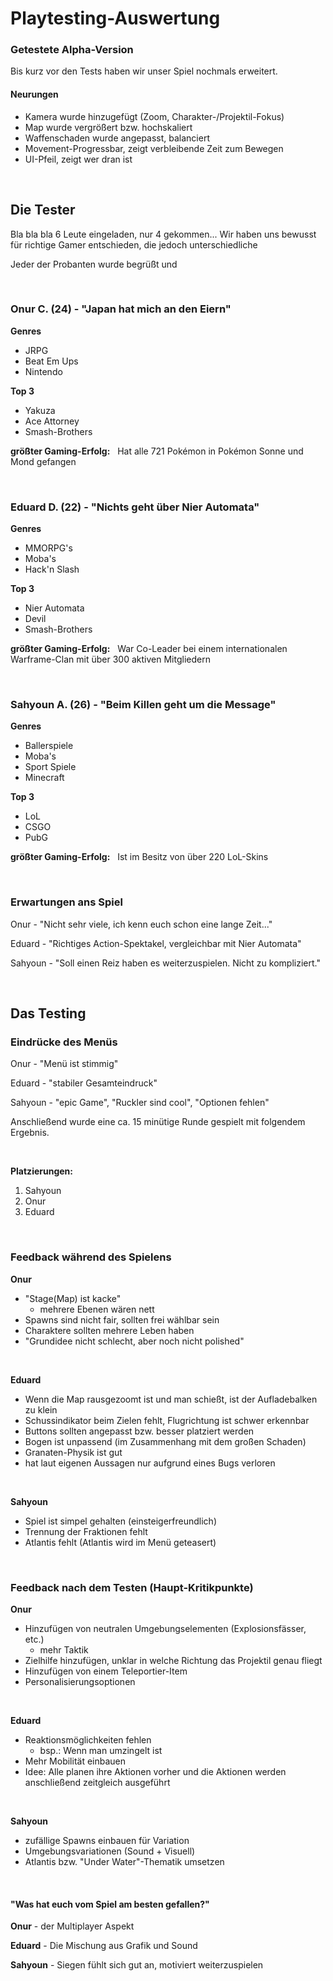
# Playtesting-Auswertung

### Getestete Alpha-Version
Bis kurz vor den Tests haben wir unser Spiel nochmals erweitert.

#### Neurungen
* Kamera wurde hinzugefügt (Zoom, Charakter-/Projektil-Fokus)
* Map wurde vergrößert bzw. hochskaliert
* Waffenschaden wurde angepasst, balanciert
* Movement-Progressbar, zeigt verbleibende Zeit zum Bewegen
* UI-Pfeil, zeigt wer dran ist

&nbsp;

## Die Tester
Bla bla bla  6 Leute eingeladen, nur 4 gekommen...  Wir haben uns bewusst für richtige Gamer entschieden, die jedoch unterschiedliche

Jeder der Probanten wurde begrüßt und 

&nbsp;

### Onur C. (24) - "Japan hat mich an den Eiern"
__Genres__
* JRPG
* Beat Em Ups
* Nintendo

__Top 3__
* Yakuza
* Ace Attorney
* Smash-Brothers

__größter Gaming-Erfolg:__ &nbsp; Hat alle 721 Pokémon in Pokémon Sonne und Mond gefangen

 &nbsp;
 
### Eduard D. (22) -  "Nichts geht über Nier Automata"

__Genres__
* MMORPG's
* Moba's
* Hack'n Slash

__Top 3__
* Nier Automata
* Devil
* Smash-Brothers

__größter Gaming-Erfolg:__ &nbsp; War Co-Leader bei einem internationalen Warframe-Clan mit über 300 aktiven Mitgliedern

&nbsp;

### Sahyoun A. (26) -  "Beim Killen geht um die Message"

__Genres__
* Ballerspiele
* Moba's
* Sport Spiele
* Minecraft

__Top 3__
* LoL
* CSGO
* PubG

__größter Gaming-Erfolg:__ &nbsp; Ist im Besitz von über 220 LoL-Skins

&nbsp;

### Erwartungen ans Spiel

Onur - "Nicht sehr viele, ich kenn euch schon eine lange Zeit..."

Eduard - "Richtiges Action-Spektakel, vergleichbar mit Nier Automata"

Sahyoun - "Soll einen Reiz haben es weiterzuspielen. Nicht zu kompliziert."

&nbsp;

## Das Testing

### Eindrücke des Menüs

Onur - "Menü ist stimmig"

Eduard - "stabiler Gesamteindruck"

Sahyoun - "epic Game", "Ruckler sind cool", "Optionen fehlen"


Anschließend wurde eine ca. 15 minütige Runde gespielt mit folgendem Ergebnis. 

&nbsp;

__Platzierungen:__
1. Sahyoun
2. Onur
3. Eduard

&nbsp;

### Feedback während des Spielens
__Onur__
* "Stage(Map) ist kacke"
	* mehrere Ebenen wären nett
* Spawns sind nicht fair, sollten frei wählbar sein
* Charaktere sollten mehrere Leben haben
* "Grundidee nicht schlecht, aber noch nicht polished"

&nbsp;

__Eduard__
* Wenn die Map rausgezoomt ist und man schießt, ist der Aufladebalken zu klein
* Schussindikator beim Zielen fehlt, Flugrichtung ist schwer erkennbar
* Buttons sollten angepasst bzw. besser platziert werden
* Bogen ist unpassend (im Zusammenhang mit dem großen Schaden)
* Granaten-Physik ist gut
* hat laut eigenen Aussagen nur aufgrund eines Bugs verloren

&nbsp;

__Sahyoun__
* Spiel ist simpel gehalten (einsteigerfreundlich)
* Trennung der Fraktionen fehlt
* Atlantis fehlt (Atlantis wird im Menü geteasert)

&nbsp;

### Feedback nach dem Testen (Haupt-Kritikpunkte)
__Onur__
* Hinzufügen von neutralen Umgebungselementen (Explosionsfässer, etc.)
	* mehr Taktik
* Zielhilfe hinzufügen, unklar in welche Richtung das Projektil genau fliegt
* Hinzufügen von einem Teleportier-Item
* Personalisierungsoptionen

&nbsp;

__Eduard__
* Reaktionsmöglichkeiten fehlen
	* bsp.: Wenn man umzingelt ist
* Mehr Mobilität einbauen
* Idee: Alle planen ihre Aktionen vorher und die Aktionen werden anschließend zeitgleich ausgeführt

&nbsp;

__Sahyoun__
* zufällige Spawns einbauen für Variation
* Umgebungsvariationen (Sound + Visuell)
* Atlantis bzw. "Under Water"-Thematik umsetzen

&nbsp;

#### "Was hat euch vom Spiel am besten gefallen?"

__Onur__ - der Multiplayer Aspekt

__Eduard__ - Die Mischung aus Grafik und Sound

__Sahyoun__ - Siegen fühlt sich gut an, motiviert weiterzuspielen